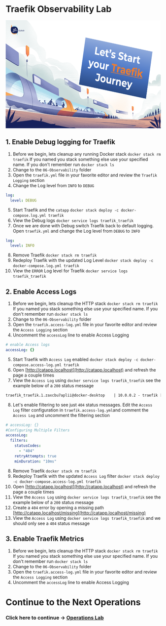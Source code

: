 # Traefik Observability Lab

<img src="../img/Traefik_training.png" alt="Traefik Logo" height="350"> 

## 1. Enable Debug logging for Traefik
1. Before we begin, lets cleanup any running Docker stack `docker stack rm traefik` If you named you stack something else use your specified name. If you don't remember run `docker stack ls`
2. Change to the `06-Observability` folder
3. Open the `traefik.yml` file in your favorite editor and review the `Traefik Logging` section
4. Change the Log level from `INFO` to `DEBUG`

```yml
log:
  level: DEBUG
```

5. Start Traefik and the `catapp` `docker stack deploy -c docker-compose.log.yml traefik`
6.  View the Debug logs `docker service logs traefik_traefik`
7.  Once we are done with Debug switch Traefik back to default logging. Open `traefik.yml` and change the Log level from `DEBUG` to `INFO`

```yml
log:
  level: INFO
```

8. Remove Traefik `docker stack rm traefik`
9. Redeploy Traefik with the updated Log Level `docker stack deploy -c docker-compose.log.yml traefik`
10. View the `ERROR` Log level for Traefik `docker service logs traefik_traefik`


## 2. Enable Access Logs
1. Before we begin, lets cleanup the HTTP stack  `docker stack rm traefik` If you named you stack something else use your specified name. If you don't remember run `docker stack ls`
2. Change to the `06-Observability` folder
3. Open the `traefik.access-log.yml` file in your favorite editor and review the `Access Logging` section
4. Uncomment the `accessLog` line to enable Access Logging

```yml
# enable Access logs
accessLog: {}
```

5. Start Traefik with `Access Log` enabled `docker stack deploy -c docker-compose.access-log.yml traefik`
6. Open [http://catapp.localhost](http://catapp.localhost) and refresh the page a couple times
7. View the `Access Log` using `docker service logs traefik_traefik` see the example below of a `200` status message


```apache
traefik_traefik.1.zaxcbu7aplii@docker-desktop    | 10.0.0.2 - traefik [04/Sep/2020:07:52:41 +0000] "GET / HTTP/1.1" 200 760 "-" "-" 1 "catapp@docker" "http://10.0.8.6:5000" 14ms
```

8. Let's enable filtering to see just `404` status messages. Edit the `Access Log` filter configuration in `traefik.access-log.yml`and comment the `Access Log` and uncomment the filtering section
   
```yml
# accessLog: {}
#Configuring Multiple Filters
accessLog:
  filters:    
    statusCodes:
      - "404"
    retryAttempts: true
    minDuration: "10ms"
```

8. Remove Traefik `docker stack rm traefik`
9. Redeploy Traefik with the updated `Access Log` filter `docker stack deploy -c docker-compose.access-log.yml traefik`
10. Open [http://catapp.localhost](http://catapp.localhost) and refresh the page a couple times
11. View the `Access Log` using `docker service logs traefik_traefik` see the example below of a `200` status message
12. Create a `404` error by opening a missing path [http://catapp.localhost/missing](http://catapp.localhost/missing)
13. View the `Access Log` using `docker service logs traefik_traefik` and we should only see a `404` status message


## 3. Enable Traefik Metrics
1. Before we begin, lets cleanup the HTTP stack  `docker stack rm traefik` If you named you stack something else use your specified name. If you don't remember run `docker stack ls`
2. Change to the `06-Observability` folder
3. Open the `traefik.access-log.yml` file in your favorite editor and review the `Access Logging` section
4. Uncomment the `accessLog` line to enable Access Logging


# Continue to the Next Operations

### Click here to continue -> [Operations Lab](https://github.com/56kcloud/traefik-training/blob/master/07-operations/traefik-operations.md)
